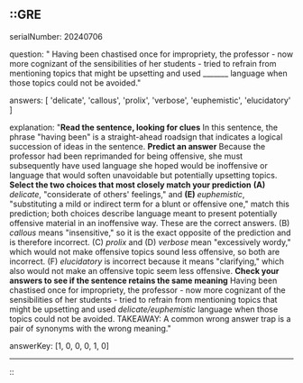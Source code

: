 ::GRE
---

serialNumber: 20240706

question: " Having been chastised once for impropriety, the professor - now more cognizant of the sensibilities of her students - tried to refrain from mentioning topics that might be upsetting and used _______ language when those topics could not be avoided."

answers: [
  'delicate',
  'callous',
  'prolix',
  'verbose',
  'euphemistic',
  'elucidatory'
]

explanation: "<strong>Read the sentence, looking for clues</strong> In this sentence, the phrase \"having been\" is a straight-ahead roadsign that indicates a logical succession of ideas in the sentence. <strong>Predict an answer</strong> Because the professor had been reprimanded for being offensive, she must subsequently have used language she hoped would be inoffensive or language that would soften unavoidable but potentially upsetting topics. <strong>Select the two choices that most closely match your prediction</strong> <strong>(A) </strong><i>delicate</i>, \"considerate of others' feelings,\" and <strong>(E) </strong><i>euphemistic</i>, \"substituting a mild or indirect term for a blunt or offensive one,\" match this prediction; both choices describe language meant to present potentially offensive material in an inoffensive way. These are the correct answers. (B) <i>callous</i> means \"insensitive,\" so it is the exact opposite of the prediction and is therefore incorrect. (C) <i>prolix</i> and (D) <i>verbose</i> mean \"excessively wordy,\" which would not make offensive topics sound less offensive, so both are incorrect. (F) <i>elucidatory</i> is incorrect because it means \"clarifying,\" which also would not make an offensive topic seem less offensive. <strong>Check your answers to see if the sentence retains the same meaning</strong> Having been chastised once for impropriety, the professor - now more cognizant of the sensibilities of her students - tried to refrain from mentioning topics that might be upsetting and used <i>delicate/euphemistic</i> language when those topics could not be avoided. TAKEAWAY: A common wrong answer trap is a pair of synonyms with the wrong meaning."

answerKey: [1, 0, 0, 0, 1, 0]

---
::